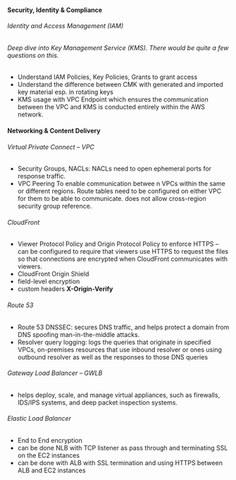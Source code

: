 #### Security, Identity & Compliance
###### Identity and Access Management (IAM)
###### Deep dive into Key Management Service (KMS). There would be quite a few questions on this.
* Understand IAM Policies, Key Policies, Grants to grant access
* Understand the difference between CMK with generated and imported key material esp. in rotating keys
* KMS usage with VPC Endpoint which ensures the communication between the VPC and KMS is conducted entirely within the AWS network.
#### Networking & Content Delivery
###### Virtual Private Connect – VPC
* Security Groups, NACLs: NACLs need to open ephemeral ports for response traffic.
* VPC Peering
 To enable communication betwee
 n VPCs within the same or different regions.
 Route tables need to be configured on either VPC for them to be able to communicate.
 does not allow cross-region security group reference.
 ###### CloudFront
* Viewer Protocol Policy and Origin Protocol Policy to enforce HTTPS – can be configured to require that viewers use HTTPS to request the files so that connections are encrypted when CloudFront communicates with viewers.
* CloudFront Origin Shield
* field-level encryption
* custom headers **X-Origin-Verify**
 ###### Route 53
 * Route 53 DNSSEC: secures DNS traffic, and helps protect a domain from DNS spoofing man-in-the-middle attacks. 
 * Resolver query logging: logs the queries that originate in specified VPCs, on-premises resources that use inbound resolver or ones using outbound resolver as well as the responses to those DNS queries
 ######  Gateway Load Balancer – GWLB
 * helps deploy, scale, and manage virtual appliances, such as firewalls, IDS/IPS systems, and deep packet inspection systems.
 ###### Elastic Load Balancer
 * End to End encryption
 * can be done NLB with TCP listener as pass through and terminating SSL on the EC2 instances
 * can be done with ALB with SSL termination and using HTTPS between ALB and EC2 instances
